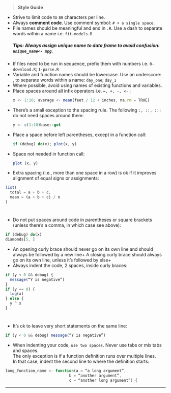 > **Style Guide**

* Strive to limit code to `80` characters per line.
* Always **comment code**. Use comment symbol: `# + a single space`.
* File names should be meaningful and end in `.R`. Use a dash to separate words within a name i.e. `fit-models.R`
  ##### Tips: Always assign unique name to data frame to avoid confusion: `unique_name<- mpg`. 
* If files need to be run in sequence, prefix them with numbers i.e. `0-download.R`; `1-parse.R`
* Variable and function names should be lowercase. Use an underscore: `_` , to separate words within a name: `day_one`; `day_1`
* Where possible, avoid using names of existing functions and variables.
* Place spaces around all infix operators i.e. `=, +, -, <-` :
  ``` js
  x <- 1:10; average <- mean(feet / 12 + inches, na.rm = TRUE)
  ```
* There’s a small exception to the spacing rule. The following `:, ::, :::` do not need spaces around them:
  ``` js
  y <- c(1:10)base::get
  ```
* Place a space before left parentheses, except in a function call:
  ``` js
  if (debug) do(x); plot(x, y)
  ```
* Space not needed in function call:
  ``` js
  plot (x, y)
  ```
* Extra spacing (i.e., more than one space in a row) is ok if it improves alignment of equal signs or assignments: 
``` js
list(
  total = a + b + c,
  mean = (a + b + c) / n
)
```
#  
* Do not put spaces around code in parentheses or square brackets (unless there’s a comma, in which case see above):
``` js
if (debug) do(x)
diamonds[5, ]
```
* An opening curly brace should never go on its own line and should always be followed by a new line+
A closing curly brace should always go on its own line, unless it’s followed by else+  
* Always indent the code, 2 spaces, inside curly braces:
``` js
if (y < 0 && debug) {
  message(“Y is negative”)
}
if (y == 0) {
  log(x)
} else {
  y ^ x
}
```
#  
* It’s ok to leave very short statements on the same line:
``` js
if (y < 0 && debug) message(“Y is negative”)
```
* When indenting your code, `use two spaces`. Never use tabs or mix tabs and spaces.  
The only exception is if a function definition runs over multiple lines.  
In that case, indent the second line to where the definition starts:
``` js  
long_function_name <- function(a = “a long argument”,
                            b = “another argument”,
                            c = “another long argument”) {
```

---
